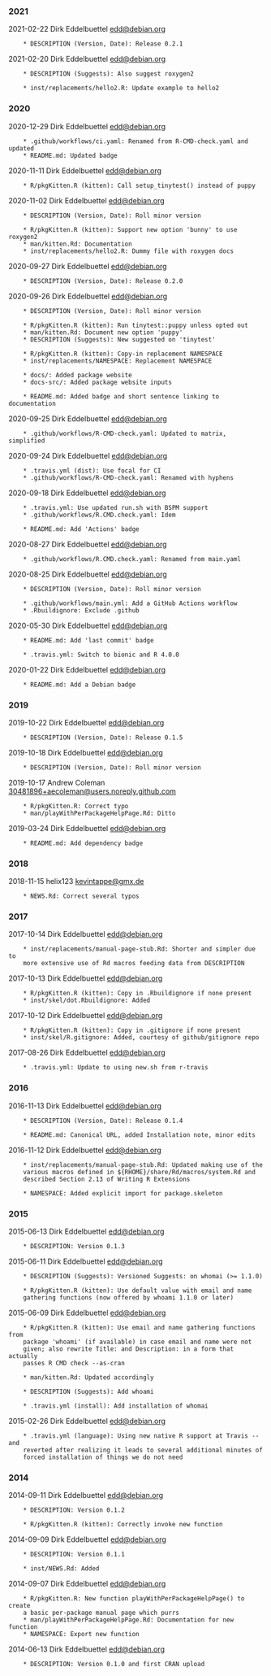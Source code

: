###  2021 

2021-02-22  Dirk Eddelbuettel  <edd@debian.org> 
 
        * DESCRIPTION (Version, Date): Release 0.2.1 
 
2021-02-20  Dirk Eddelbuettel  <edd@debian.org> 
 
        * DESCRIPTION (Suggests): Also suggest roxygen2 
 
        * inst/replacements/hello2.R: Update example to hello2 
 
###  2020 

2020-12-29  Dirk Eddelbuettel  <edd@debian.org> 
 
        * .github/workflows/ci.yaml: Renamed from R-CMD-check.yaml and updated 
        * README.md: Updated badge 
 
2020-11-11  Dirk Eddelbuettel  <edd@debian.org> 
 
        * R/pkgKitten.R (kitten): Call setup_tinytest() instead of puppy 
 
2020-11-02  Dirk Eddelbuettel  <edd@debian.org> 
 
        * DESCRIPTION (Version, Date): Roll minor version 
 
        * R/pkgKitten.R (kitten): Support new option 'bunny' to use roxygen2 
        * man/kitten.Rd: Documentation 
        * inst/replacements/hello2.R: Dummy file with roxygen docs 
 
2020-09-27  Dirk Eddelbuettel  <edd@debian.org> 
 
        * DESCRIPTION (Version, Date): Release 0.2.0 
 
2020-09-26  Dirk Eddelbuettel  <edd@debian.org> 
 
        * DESCRIPTION (Version, Date): Roll minor version 
 
        * R/pkgKitten.R (kitten): Run tinytest::puppy unless opted out 
        * man/kitten.Rd: Document new option 'puppy' 
        * DESCRIPTION (Suggests): New suggested on 'tinytest' 
 
        * R/pkgKitten.R (kitten): Copy-in replacement NAMESPACE 
        * inst/replacements/NAMESPACE: Replacement NAMESPACE 
 
        * docs/: Added package website 
        * docs-src/: Added package website inputs 
 
        * README.md: Added badge and short sentence linking to documentation 
 
2020-09-25  Dirk Eddelbuettel  <edd@debian.org> 
 
        * .github/workflows/R-CMD-check.yaml: Updated to matrix, simplified 
 
2020-09-24  Dirk Eddelbuettel  <edd@debian.org> 
 
        * .travis.yml (dist): Use focal for CI 
        * .github/workflows/R-CMD-check.yaml: Renamed with hyphens 
 
2020-09-18  Dirk Eddelbuettel  <edd@debian.org> 
 
        * .travis.yml: Use updated run.sh with BSPM support 
        * .github/workflows/R.CMD.check.yaml: Idem 
 
        * README.md: Add 'Actions' badge 
 
2020-08-27  Dirk Eddelbuettel  <edd@debian.org> 
 
        * .github/workflows/R.CMD.check.yaml: Renamed from main.yaml 
 
2020-08-25  Dirk Eddelbuettel  <edd@debian.org> 
 
        * DESCRIPTION (Version, Date): Roll minor version 
 
        * .github/workflows/main.yml: Add a GitHub Actions workflow 
        * .Rbuildignore: Exclude .github 
 
2020-05-30  Dirk Eddelbuettel  <edd@debian.org> 
 
        * README.md: Add 'last commit' badge 
 
        * .travis.yml: Switch to bionic and R 4.0.0 
 
2020-01-22  Dirk Eddelbuettel  <edd@debian.org> 
 
        * README.md: Add a Debian badge 
 
###  2019 

2019-10-22  Dirk Eddelbuettel  <edd@debian.org> 
 
        * DESCRIPTION (Version, Date): Release 0.1.5 
 
2019-10-18  Dirk Eddelbuettel  <edd@debian.org> 
 
        * DESCRIPTION (Version, Date): Roll minor version 
 
2019-10-17  Andrew Coleman  <30481896+aecoleman@users.noreply.github.com> 
 
        * R/pkgKitten.R: Correct typo 
        * man/playWithPerPackageHelpPage.Rd: Ditto 
 
2019-03-24  Dirk Eddelbuettel  <edd@debian.org> 
 
        * README.md: Add dependency badge 
 
###  2018 

2018-11-15  helix123  <kevintappe@gmx.de> 
 
        * NEWS.Rd: Correct several typos 
 
###  2017 

2017-10-14  Dirk Eddelbuettel  <edd@debian.org> 
 
        * inst/replacements/manual-page-stub.Rd: Shorter and simpler due to 
        more extensive use of Rd macros feeding data from DESCRIPTION 
 
2017-10-13  Dirk Eddelbuettel  <edd@debian.org> 
 
        * R/pkgKitten.R (kitten): Copy in .Rbuildignore if none present 
        * inst/skel/dot.Rbuildignore: Added 
 
2017-10-12  Dirk Eddelbuettel  <edd@debian.org> 
 
        * R/pkgKitten.R (kitten): Copy in .gitignore if none present 
        * inst/skel/R.gitignore: Added, courtesy of github/gitignore repo 
 
2017-08-26  Dirk Eddelbuettel  <edd@debian.org> 
 
        * .travis.yml: Update to using new.sh from r-travis 
 
###  2016 

2016-11-13  Dirk Eddelbuettel  <edd@debian.org> 
 
        * DESCRIPTION (Version, Date): Release 0.1.4 
 
        * README.md: Canonical URL, added Installation note, minor edits 
 
2016-11-12  Dirk Eddelbuettel  <edd@debian.org> 
 
        * inst/replacements/manual-page-stub.Rd: Updated making use of the 
        various macros defined in ${RHOME}/share/Rd/macros/system.Rd and 
        described Section 2.13 of Writing R Extensions 
 
        * NAMESPACE: Added explicit import for package.skeleton 
 
###  2015 

2015-06-13  Dirk Eddelbuettel  <edd@debian.org> 
 
        * DESCRIPTION: Version 0.1.3 
 
2015-06-11  Dirk Eddelbuettel  <edd@debian.org> 
 
        * DESCRIPTION (Suggests): Versioned Suggests: on whomai (>= 1.1.0) 
 
        * R/pkgKitten.R (kitten): Use default value with email and name 
        gathering functions (now offered by whoami 1.1.0 or later) 
 
2015-06-09  Dirk Eddelbuettel  <edd@debian.org> 
 
        * R/pkgKitten.R (kitten): Use email and name gathering functions from 
        package 'whoami' (if available) in case email and name were not 
        given; also rewrite Title: and Description: in a form that actually 
        passes R CMD check --as-cran 
 
        * man/kitten.Rd: Updated accordingly 
 
        * DESCRIPTION (Suggests): Add whoami 
 
        * .travis.yml (install): Add installation of whomai 
 
2015-02-26  Dirk Eddelbuettel  <edd@debian.org> 
 
        * .travis.yml (language): Using new native R support at Travis -- and 
        reverted after realizing it leads to several additional minutes of 
        forced installation of things we do not need 
 
###  2014 

2014-09-11  Dirk Eddelbuettel  <edd@debian.org> 
 
        * DESCRIPTION: Version 0.1.2 
 
        * R/pkgKitten.R (kitten): Correctly invoke new function 
 
2014-09-09  Dirk Eddelbuettel  <edd@debian.org> 
 
        * DESCRIPTION: Version 0.1.1 
 
        * inst/NEWS.Rd: Added 
 
2014-09-07  Dirk Eddelbuettel  <edd@debian.org> 
 
        * R/pkgKitten.R: New function playWithPerPackageHelpPage() to create 
        a basic per-package manual page which purrs 
        * man/playWithPerPackageHelpPage.Rd: Documentation for new function 
        * NAMESPACE: Export new function 
 
2014-06-13  Dirk Eddelbuettel  <edd@debian.org> 
 
        * DESCRIPTION: Version 0.1.0 and first CRAN upload 
 
